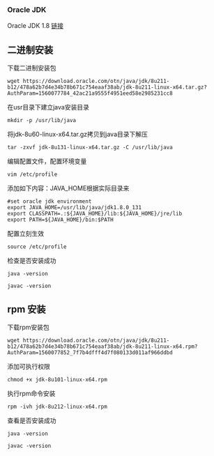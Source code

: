 ### Oracle JDK
Oracle JDK 1.8 [链接](https://www.oracle.com/technetwork/java/javase/downloads/jdk8-downloads-2133151.html)

## 二进制安装
下载二进制安装包
```
wget https://download.oracle.com/otn/java/jdk/8u211-b12/478a62b7d4e34b78b671c754eaaf38ab/jdk-8u211-linux-x64.tar.gz?AuthParam=1560077784_42ac21a9555f4951eed58e2985231cc8
```
在usr目录下建立java安装目录
```
mkdir -p /usr/lib/java
```
将jdk-8u60-linux-x64.tar.gz拷贝到java目录下解压
```
tar -zxvf jdk-8u131-linux-x64.tar.gz -C /usr/lib/java
```
编辑配置文件，配置环境变量
```
vim /etc/profile
```

添加如下内容：JAVA_HOME根据实际目录来
```
#set oracle jdk environment
export JAVA_HOME=/usr/lib/java/jdk1.8.0_131
export CLASSPATH=.:${JAVA_HOME}/lib:${JAVA_HOME}/jre/lib
export PATH=${JAVA_HOME}/bin:$PATH
```

配置立刻生效
```
source /etc/profile
```

检查是否安装成功
```
java -version

javac -version
```
## rpm 安装
下载rpm安装包
```
wget https://download.oracle.com/otn/java/jdk/8u211-b12/478a62b7d4e34b78b671c754eaaf38ab/jdk-8u211-linux-x64.rpm?AuthParam=1560077852_7f7b4dfff4d7f080133d011af966ddbd
```
添加可执行权限
```
chmod +x jdk-8u101-linux-x64.rpm
```
执行rpm命令安装
```
rpm -ivh jdk-8u212-linux-x64.rpm
```
查看是否安装成功
```
java -version

javac -version
```